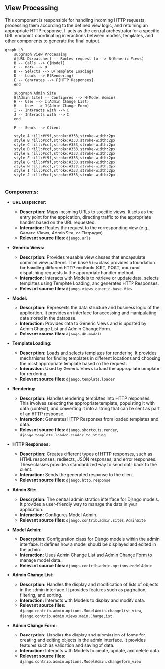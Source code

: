 ## View Processing

This component is responsible for handling incoming HTTP requests, processing them according to the defined view logic, and returning an appropriate HTTP response. It acts as the central orchestrator for a specific URL endpoint, coordinating interactions between models, templates, and other components to generate the final output.

```mermaid
graph LR
    subgraph View Processing
    A[URL Dispatcher] -- Routes request to --> B(Generic Views)
    B -- Calls --> C{Model} 
    C -- Data --> B
    B -- Selects --> D(Template Loading)
    D -- Loads --> E(Rendering)
    E -- Generates --> F[HTTP Responses]
    end

    subgraph Admin Site
    G[Admin Site] -- Configures --> H(Model Admin)
    H -- Uses --> I(Admin Change List)
    H -- Uses --> J(Admin Change Form)
    I -- Interacts with --> C
    J -- Interacts with --> C
    end

    F -- Sends --> Client

    style A fill:#f9f,stroke:#333,stroke-width:2px
    style B fill:#ccf,stroke:#333,stroke-width:2px
    style C fill:#ccf,stroke:#333,stroke-width:2px
    style D fill:#ccf,stroke:#333,stroke-width:2px
    style E fill:#ccf,stroke:#333,stroke-width:2px
    style F fill:#f9f,stroke:#333,stroke-width:2px
    style G fill:#f9f,stroke:#333,stroke-width:2px
    style H fill:#ccf,stroke:#333,stroke-width:2px
    style I fill:#ccf,stroke:#333,stroke-width:2px
    style J fill:#ccf,stroke:#333,stroke-width:2px


```

### Components:

*   **URL Dispatcher:**
    *   **Description:** Maps incoming URLs to specific views. It acts as the entry point for the application, directing traffic to the appropriate handler based on the URL requested.
    *   **Interaction:** Routes the request to the corresponding view (e.g., Generic Views, Admin Site, or Flatpages).
    *   **Relevant source files:** `django.urls`

*   **Generic Views:**
    *   **Description:** Provides reusable view classes that encapsulate common view patterns. The base `View` class provides a foundation for handling different HTTP methods (GET, POST, etc.) and dispatching requests to the appropriate handler method.
    *   **Interaction:** Interacts with Models to retrieve or update data, selects templates using Template Loading, and generates HTTP Responses.
    *   **Relevant source files:** `django.views.generic.base.View`

*   **Model:**
    *   **Description:** Represents the data structure and business logic of the application. It provides an interface for accessing and manipulating data stored in the database.
    *   **Interaction:** Provides data to Generic Views and is updated by Admin Change List and Admin Change Form.
    *   **Relevant source files:** `django.db.models`

*   **Template Loading:**
    *   **Description:** Loads and selects templates for rendering. It provides mechanisms for finding templates in different locations and choosing the most appropriate template based on the request.
    *   **Interaction:** Used by Generic Views to load the appropriate template for rendering.
    *   **Relevant source files:** `django.template.loader`

*   **Rendering:**
    *   **Description:** Handles rendering templates into HTTP responses. This involves selecting the appropriate template, populating it with data (context), and converting it into a string that can be sent as part of an HTTP response.
    *   **Interaction:** Generates HTTP Responses from loaded templates and data.
    *   **Relevant source files:** `django.shortcuts.render`, `django.template.loader.render_to_string`

*   **HTTP Responses:**
    *   **Description:** Creates different types of HTTP responses, such as HTML responses, redirects, JSON responses, and error responses. These classes provide a standardized way to send data back to the client.
    *   **Interaction:** Sends the generated response to the client.
    *   **Relevant source files:** `django.http.response`

*   **Admin Site:**
    *   **Description:** The central administration interface for Django models. It provides a user-friendly way to manage the data in your application.
    *   **Interaction:** Configures Model Admin.
    *   **Relevant source files:** `django.contrib.admin.sites.AdminSite`

*   **Model Admin:**
    *   **Description:** Configuration class for Django models within the admin interface. It defines how a model should be displayed and edited in the admin.
    *   **Interaction:** Uses Admin Change List and Admin Change Form to manage model data.
    *   **Relevant source files:** `django.contrib.admin.options.ModelAdmin`

*   **Admin Change List:**
    *   **Description:** Handles the display and modification of lists of objects in the admin interface. It provides features such as pagination, filtering, and sorting.
    *   **Interaction:** Interacts with Models to display and modify data.
    *   **Relevant source files:** `django.contrib.admin.options.ModelAdmin.changelist_view`, `django.contrib.admin.views.main.ChangeList`

*   **Admin Change Form:**
    *   **Description:** Handles the display and submission of forms for creating and editing objects in the admin interface. It provides features such as validation and saving of data.
    *   **Interaction:** Interacts with Models to create, update, and delete data.
    *   **Relevant source files:** `django.contrib.admin.options.ModelAdmin.changeform_view`
